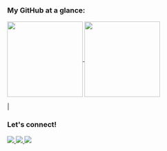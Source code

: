 ### My GitHub at a glance:

<a href="https://github.com/zduvall/zduvall">
  <img align="center" height="175" src="https://github-readme-stats.vercel.app/api?username=zduvall&count_private=true&show_icons=true&theme=vue-dark&custom_title=My%20Stats"/>
</a>

<a href="https://github.com/zduvall/zduvall">
  <img align="center" height="175" src="https://github-readme-stats.vercel.app/api/top-langs/?username=zduvall&count_private=true&theme=vue-dark&layout=compact&custom_title=Favorite%20Languages"/>
</a>

|

### Let's connect!

<a href="https://www.linkedin.com/in/zachary-duvall/" target="_blank">
  <img src="https://img.shields.io/badge/LinkedIn-0077B5?style=for-the-badge&logo=linkedin&logoColor=white" />
</a>

<a href="https://zduvall.github.io/#" target="_blank">
  <img src="https://img.shields.io/badge/My_Portfolio-FF5722?style=for-the-badge&logo=rss&logoColor=white" />
</a>

<a href="https://angel.co/u/zachary-duvall" target="_blank">
  <img src="https://img.shields.io/badge/Angel_List-9933CC?style=for-the-badge&logo=AngelList&logoColor=white" />
</a>

<!-- This repo **zduvall/zduvall** is a ✨ _special_ ✨ repo -- its `README.md` (this file) appears on your GitHub profile. -->
